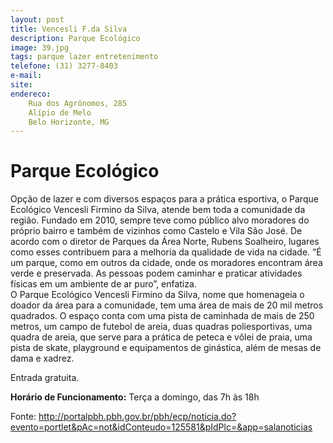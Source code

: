 ```yaml
---
layout: post
title: Vencesli F.da Silva
description: Parque Ecológico
image: 39.jpg
tags: parque lazer entretenimento
telefone: (31) 3277-8403
e-mail:   
site: 
endereco: 
    Rua dos Agrônomos, 285 
    Alípio de Melo
    Belo Horizonte, MG
---
```


# Parque Ecológico 

Opção de lazer e com diversos espaços para a prática esportiva, o Parque Ecológico Vencesli Firmino da Silva, 
atende bem toda a comunidade da região. 
Fundado em 2010, sempre teve como público alvo moradores do próprio bairro e também de vizinhos como Castelo e Vila São José.
De acordo com o diretor de Parques da Área Norte, Rubens Soalheiro, lugares como esses contribuem para a melhoria da qualidade 
de vida na cidade. “É um parque, como em outros da cidade, onde os moradores encontram área verde e preservada. 
As pessoas podem caminhar e praticar atividades físicas em um ambiente de ar puro”, enfatiza.   
O Parque Ecológico Vencesli Firmino da Silva, nome que homenageia o doador da área para a comunidade, 
tem uma área de mais de 20 mil metros quadrados. O espaço conta com uma pista de caminhada de mais de 250 metros, 
um campo de futebol de areia, duas quadras poliesportivas, uma quadra de areia, que serve para a prática de peteca 
e vôlei de praia, uma pista de skate, playground e equipamentos de ginástica, além de mesas de dama e xadrez.  

Entrada gratuita.

**Horário de Funcionamento:**
Terça a domingo, das 7h às 18h  

Fonte: http://portalpbh.pbh.gov.br/pbh/ecp/noticia.do?evento=portlet&pAc=not&idConteudo=125581&pIdPlc=&app=salanoticias




